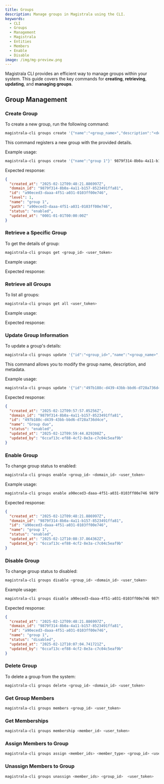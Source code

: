 ```yaml
---
title: Groups
description: Manage groups in Magistrala using the CLI.
keywords:
  - CLI
  - Groups
  - Management
  - Magistrala
  - Entities
  - Members
  - Enable
  - Disable
image: /img/mg-preview.png
---
```



Magistrala CLI provides an efficient way to manage groups within your system. This guide covers the key commands for **creating**, **retrieving**, **updating**, and **managing groups**.

## Group Management

### Create Group

To create a new group, run the following command:

```bash
magistrala-cli groups create '{"name":"<group_name>","description":"<description>","metadata":"<metadata>"}' <domain_id> <user_token>
```

This command registers a new group with the provided details.

Example usage:

```bash
magistrala-cli groups create '{"name":"group 1"}' 9879f314-8b0a-4a11-b157-8523491ffa81 token
```

Expected response:

```json
{
  "created_at": "2025-02-12T09:48:21.886997Z",
  "domain_id": "9879f314-8b0a-4a11-b157-8523491ffa81",
  "id": "a90eced3-daaa-4f51-a031-0103ff00e746",
  "level": 1,
  "name": "group 1",
  "path": "a90eced3-daaa-4f51-a031-0103ff00e746",
  "status": "enabled",
  "updated_at": "0001-01-01T00:00:00Z"
}
```

### Retrieve a Specific Group

To get the details of group:

```bash
magistrala-cli groups get <group_id> <user_token>
```

Example usage:

Expected response:

### Retrieve all Groups

To list all groups:

```bash
magistrala-cli groups get all <user_token>
```

Example usage:

Expected response:

### Update Group Information

To update a group's details:

```bash
magistrala-cli groups update '{"id":"<group_id>","name":"<group_name>","description":"<description>","metadata":"<metadata>"}' <domain_id>  <user_token>
```

This command allows you to modify the group name, description, and metadata.

Example usage:

```bash
magistrala-cli groups update '{"id":"497b188c-d439-43bb-bbd6-d728a736d4ce","name":"Group duo"}' 9879f314-8b0a-4a11-b157-8523491ffa81 token
```

Expected response:

```json
{
  "created_at": "2025-02-12T09:57:57.05256Z",
  "domain_id": "9879f314-8b0a-4a11-b157-8523491ffa81",
  "id": "497b188c-d439-43bb-bbd6-d728a736d4ce",
  "name": "Group duo",
  "status": "enabled",
  "updated_at": "2025-02-12T09:59:44.829208Z",
  "updated_by": "6ccaf13c-ef88-4cf2-8e3a-c7c04c5eaf9b"
}
```

### Enable Group

To change group status to enabled:

```bash
magistrala-cli groups enable <group_id> <domain_id> <user_token>
```

Example usage:

```bash
magistrala-cli groups enable a90eced3-daaa-4f51-a031-0103ff00e746 9879f314-8b0a-4a11-b157-8523491ffa81 token
```

Expected response:

```json
{
  "created_at": "2025-02-12T09:48:21.886997Z",
  "domain_id": "9879f314-8b0a-4a11-b157-8523491ffa81",
  "id": "a90eced3-daaa-4f51-a031-0103ff00e746",
  "name": "group 1",
  "status": "enabled",
  "updated_at": "2025-02-12T10:08:37.864362Z",
  "updated_by": "6ccaf13c-ef88-4cf2-8e3a-c7c04c5eaf9b"
}
```

### Disable Group

To change group status to disabled:

```bash
magistrala-cli groups disable <group_id> <domain_id> <user_token>
```

Example usage:

```bash
magistrala-cli groups disable a90eced3-daaa-4f51-a031-0103ff00e746 9879f314-8b0a-4a11-b157-8523491ffa81 token
```

Expected response:

```json
{
  "created_at": "2025-02-12T09:48:21.886997Z",
  "domain_id": "9879f314-8b0a-4a11-b157-8523491ffa81",
  "id": "a90eced3-daaa-4f51-a031-0103ff00e746",
  "name": "group 1",
  "status": "disabled",
  "updated_at": "2025-02-12T10:07:04.741721Z",
  "updated_by": "6ccaf13c-ef88-4cf2-8e3a-c7c04c5eaf9b"
}
```

### Delete Group

To delete a group from the system:

```bash
magistrala-cli groups delete <group_id> <domain_id> <user_token>
```

### Get Group Members

```bash
magistrala-cli groups members <group_id> <user_token>
```

### Get Memberships

```bash
magistrala-cli groups membership <member_id> <user_token>
```

### Assign Members to Group

```bash
magistrala-cli groups assign <member_ids> <member_type> <group_id> <user_token>
```

### Unassign Members to Group

```bash
magistrala-cli groups unassign <member_ids> <group_id>  <user_token>
```
